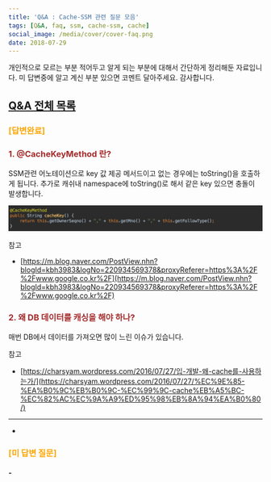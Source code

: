 ```yaml
---
title: 'Q&A : Cache-SSM 관련 질문 모음'
tags: [Q&A, faq, ssm, cache-ssm, cache]
social_image: /media/cover/cover-faq.png
date: 2018-07-29
---
```


개인적으로 모르는 부분 적어두고 알게 되는 부분에 대해서 간단하게 정리해둔 자료입니다.
미 답변중에 알고 계신 부분 있으면 코멘트 달아주세요. 감사합니다.

## [Q&A 전체 목록](https://blog.advenoh.pe.kr/java/QA-%EA%B0%9C%EB%B0%9C%EA%B4%80%EB%A0%A8-%EC%A7%88%EB%AC%B8-%EB%AA%A8%EC%9D%8C/)

### <span style="color:orange">[답변완료]</span>

### <span style="color:brown">1. @CacheKeyMethod 란?</span>

SSM관련 어노테이션으로 key 값 제공 메서드이고 없는 경우에는 toString()을 호출하게 됩니다. 추가로 캐쉬내 namespace에 toString()로 해서 같은 key 있으면 충돌이 발생합니다.

![](images/QA-Cache-SSM-관련-질문-모음/image_1.png)

참고
* [https://m.blog.naver.com/PostView.nhn?blogId=kbh3983&logNo=220934569378&proxyReferer=https%3A%2F%2Fwww.google.co.kr%2F](https://m.blog.naver.com/PostView.nhn?blogId=kbh3983&logNo=220934569378&proxyReferer=https%3A%2F%2Fwww.google.co.kr%2F)

### <span style="color:brown">2. 왜 DB 데이터를 캐싱을 해야 하나?</span>

매번 DB에서 데이터를 가져오면 많이 느린 이슈가 있습니다.

참고
* [https://charsyam.wordpress.com/2016/07/27/입-개발-왜-cache를-사용하는가/](https://charsyam.wordpress.com/2016/07/27/%EC%9E%85-%EA%B0%9C%EB%B0%9C-%EC%99%9C-cache%EB%A5%BC-%EC%82%AC%EC%9A%A9%ED%95%98%EB%8A%94%EA%B0%80/)

- - - -
- 
### <span style="color:orange">[미 답변 질문]</span>

#### -

